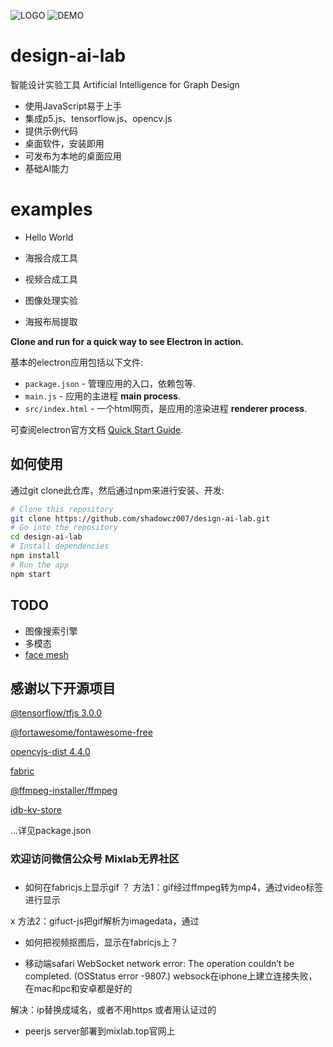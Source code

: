 ![LOGO](https://shadowcz007.github.io/design-ai-lab/assets/icons/ios/AppIcon.appiconset/icon-20-ipad.png)
![DEMO](https://shadowcz007.github.io/design-ai-lab/examples/demo.jpg)

# design-ai-lab

智能设计实验工具 Artificial Intelligence for Graph Design

- 使用JavaScript易于上手
- 集成p5.js、tensorflow.js、opencv.js
- 提供示例代码
- 桌面软件，安装即用
- 可发布为本地的桌面应用
- 基础AI能力

# examples

- Hello World

- 海报合成工具

- 视频合成工具

- 图像处理实验

- 海报布局提取


**Clone and run for a quick way to see Electron in action.**

基本的electron应用包括以下文件:

- `package.json` - 管理应用的入口，依赖包等.
- `main.js` - 应用的主进程 **main process**.
- `src/index.html` - 一个html网页，是应用的渲染进程 **renderer process**.

可查阅electron官方文档 [Quick Start Guide](https://electronjs.org/docs/tutorial/quick-start).

         

## 如何使用

通过git clone此仓库，然后通过npm来进行安装、开发:

```bash
# Clone this repository
git clone https://github.com/shadowcz007/design-ai-lab.git
# Go into the repository
cd design-ai-lab
# Install dependencies
npm install
# Run the app
npm start
```

## TODO
- 图像搜索引擎
- 多模态
- [face mesh](https://github.com/shadowcz007/FaceMeshFaceGeometry)


## 感谢以下开源项目

[@tensorflow/tfjs 3.0.0]()

[@fortawesome/fontawesome-free]()

[opencvjs-dist 4.4.0]()

[fabric]()

[@ffmpeg-installer/ffmpeg]()

[idb-kv-store](https://www.npmjs.com/package/idb-kv-store)

...详见package.json

### 欢迎访问微信公众号 Mixlab无界社区



##### 
- 如何在fabricjs上显示gif ？
方法1：gif经过ffmpeg转为mp4，通过video标签进行显示

x 方法2：gifuct-js把gif解析为imagedata，通过

- 如何把视频抠图后，显示在fabricjs上？


- 移动端safari
WebSocket network error: The operation couldn’t be completed. (OSStatus error -9807.)
websock在iphone上建立连接失败，在mac和pc和安卓都是好的

解决：ip替换成域名，或者不用https 或者用认证过的

- peerjs server部署到mixlab.top官网上
